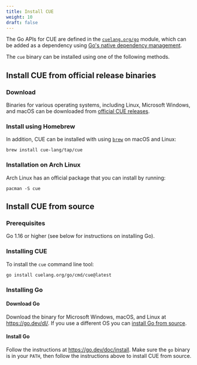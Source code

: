 ```yaml
---
title: Install CUE
weight: 10
draft: false
---
```


The Go APIs for CUE are defined in the
[`cuelang.org/go`](https://pkg.go.dev/cuelang.org/go) module, which can be added
as a dependency using [Go's native dependency
management](https://go.dev/doc/modules/managing-dependencies).

The `cue` binary can be installed using one of the following methods.

## Install CUE from official release binaries

### Download

Binaries for various operating systems, including Linux, Microsoft Windows,
and macOS can be downloaded from
[official CUE releases](https://github.com/cue-lang/cue/releases/).

### Install using Homebrew

In addition, CUE can be installed with using [`brew`](https://brew.sh/) on macOS
and Linux:

```
brew install cue-lang/tap/cue
```

### Installation on Arch Linux

Arch Linux has an official package that you can install by running:

```
pacman -S cue
```

## Install CUE from source

### Prerequisites

Go 1.16 or higher (see below for instructions on installing Go).

### Installing CUE

To install the `cue` command line tool:

```
go install cuelang.org/go/cmd/cue@latest
```

### Installing Go

#### Download Go

Download the binary for Microsoft Windows, macOS, and Linux at
https://go.dev/dl/. If you use a different OS you can [install Go from
source](https://go.dev/doc/install/source).

#### Install Go

Follow the instructions at https://go.dev/doc/install. Make sure the `go`
binary is in your `PATH`, then follow the instructions above to install CUE
from source.